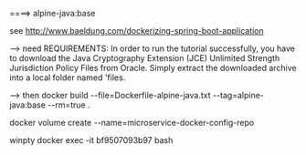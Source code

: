 
====> alpine-java:base

see http://www.baeldung.com/dockerizing-spring-boot-application

--> need 
REQUIREMENTS: In order to run the tutorial successfully, you have to download the Java Cryptography Extension (JCE) Unlimited Strength Jurisdiction Policy Files 
from Oracle. Simply extract the downloaded archive into a local folder named 'files.

--> then
docker build --file=Dockerfile-alpine-java.txt --tag=alpine-java:base --rm=true .

docker volume create --name=microservice-docker-config-repo

winpty docker exec -it bf9507093b97 bash







